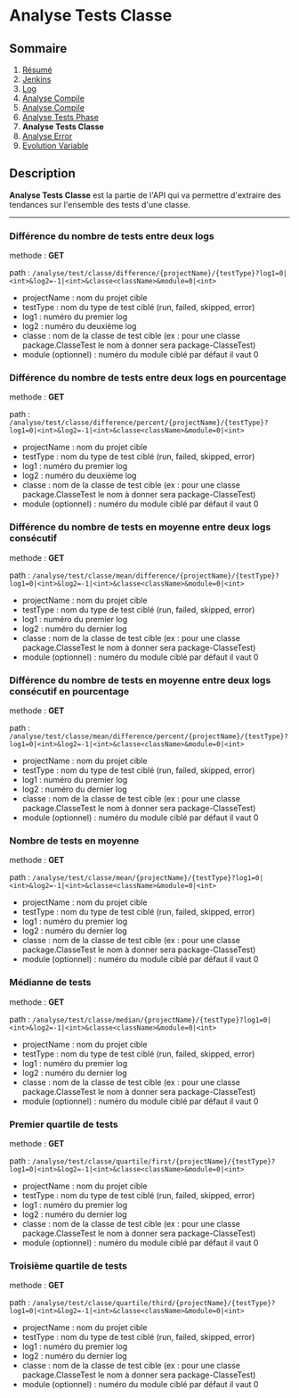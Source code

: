 # Analyse Tests Classe

## Sommaire

1. [Résumé](../README.md)
2. [Jenkins](Jenkins.md)
3. [Log](Log.md)
4. [Analyse Compile](AnalyseTime.md)
5. [Analyse Compile](AnalyseCompile.md)
6. [Analyse Tests Phase](AnalyseTestsPhase.md)
7. **Analyse Tests Classe**
8. [Analyse Error](AnalyseError.md)
9. [Evolution Variable](EvolutionVariable.md)

## Description

**Analyse Tests Classe** est la partie de l'API qui va permettre d'extraire des tendances sur l'ensemble des tests d'une classe.

---

### Différence du nombre de tests entre deux logs

methode : **GET**

path : `/analyse/test/classe/difference/{projectName}/{testType}?log1=0|<int>&log2=-1|<int>&classe<className>&module=0|<int>`
- projectName : nom du projet cible
- testType : nom du type de test ciblé (run, failed, skipped, error)
- log1 : numéro du premier log
- log2 : numéro du deuxième log
- classe : nom de la classe de test cible (ex : pour une classe package.ClasseTest le nom à donner sera package-ClasseTest)
- module (optionnel) : numéro du module ciblé par défaut il vaut 0

### Différence du nombre de tests entre deux logs en pourcentage

methode : **GET**

path : `/analyse/test/classe/difference/percent/{projectName}/{testType}?log1=0|<int>&log2=-1|<int>&classe<className>&module=0|<int>`
- projectName : nom du projet cible
- testType : nom du type de test ciblé (run, failed, skipped, error)
- log1 : numéro du premier log
- log2 : numéro du deuxième log
- classe : nom de la classe de test cible (ex : pour une classe package.ClasseTest le nom à donner sera package-ClasseTest)
- module (optionnel) : numéro du module ciblé par défaut il vaut 0

### Différence du nombre de tests en moyenne entre deux logs consécutif

methode : **GET**

path : `/analyse/test/classe/mean/difference/{projectName}/{testType}?log1=0|<int>&log2=-1|<int>&classe<className>&module=0|<int>`
- projectName : nom du projet cible
- testType : nom du type de test ciblé (run, failed, skipped, error)
- log1 : numéro du premier log
- log2 : numéro du dernier log
- classe : nom de la classe de test cible (ex : pour une classe package.ClasseTest le nom à donner sera package-ClasseTest)
- module (optionnel) : numéro du module ciblé par défaut il vaut 0

### Différence du nombre de tests en moyenne entre deux logs consécutif en pourcentage

methode : **GET**

path : `/analyse/test/classe/mean/difference/percent/{projectName}/{testType}?log1=0|<int>&log2=-1|<int>&classe<className>&module=0|<int>`
- projectName : nom du projet cible
- testType : nom du type de test ciblé (run, failed, skipped, error)
- log1 : numéro du premier log
- log2 : numéro du dernier log
- classe : nom de la classe de test cible (ex : pour une classe package.ClasseTest le nom à donner sera package-ClasseTest)
- module (optionnel) : numéro du module ciblé par défaut il vaut 0

### Nombre de tests en moyenne

methode : **GET**

path : `/analyse/test/classe/mean/{projectName}/{testType}?log1=0|<int>&log2=-1|<int>&classe<className>&module=0|<int>`
- projectName : nom du projet cible
- testType : nom du type de test ciblé (run, failed, skipped, error)
- log1 : numéro du premier log
- log2 : numéro du dernier log
- classe : nom de la classe de test cible (ex : pour une classe package.ClasseTest le nom à donner sera package-ClasseTest)
- module (optionnel) : numéro du module ciblé par défaut il vaut 0

### Médianne de tests

methode : **GET**

path : `/analyse/test/classe/median/{projectName}/{testType}?log1=0|<int>&log2=-1|<int>&classe<className>&module=0|<int>`
- projectName : nom du projet cible
- testType : nom du type de test ciblé (run, failed, skipped, error)
- log1 : numéro du premier log
- log2 : numéro du dernier log
- classe : nom de la classe de test cible (ex : pour une classe package.ClasseTest le nom à donner sera package-ClasseTest)
- module (optionnel) : numéro du module ciblé par défaut il vaut 0

### Premier quartile de tests

methode : **GET**

path : `/analyse/test/classe/quartile/first/{projectName}/{testType}?log1=0|<int>&log2=-1|<int>&classe<className>&module=0|<int>`
- projectName : nom du projet cible
- testType : nom du type de test ciblé (run, failed, skipped, error)
- log1 : numéro du premier log
- log2 : numéro du dernier log
- classe : nom de la classe de test cible (ex : pour une classe package.ClasseTest le nom à donner sera package-ClasseTest)
- module (optionnel) : numéro du module ciblé par défaut il vaut 0

### Troisième quartile de tests

methode : **GET**

path : `/analyse/test/classe/quartile/third/{projectName}/{testType}?log1=0|<int>&log2=-1|<int>&classe<className>&module=0|<int>`
- projectName : nom du projet cible
- testType : nom du type de test ciblé (run, failed, skipped, error)
- log1 : numéro du premier log
- log2 : numéro du dernier log
- classe : nom de la classe de test cible (ex : pour une classe package.ClasseTest le nom à donner sera package-ClasseTest)
- module (optionnel) : numéro du module ciblé par défaut il vaut 0